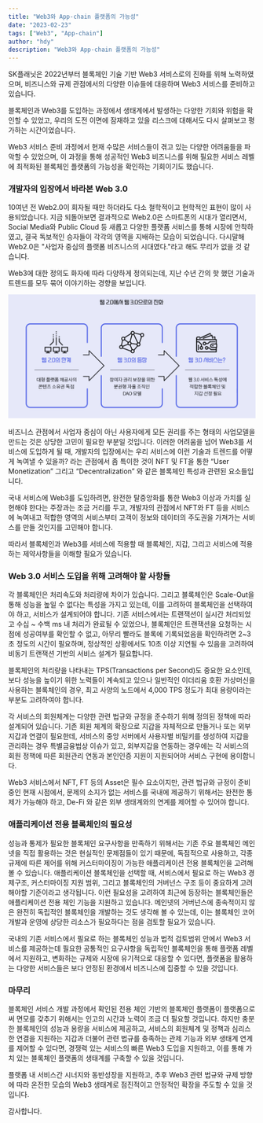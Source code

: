 ```yaml
---
title: "Web3와 App-chain 플랫폼의 가능성"
date: "2023-02-23"
tags: ["Web3", "App-chain"]
author: "hdy"
description: "Web3와 App-chain 플랫폼의 가능성"
---
```


SK플래닛은 2022년부터 블록체인 기술 기반 Web3 서비스로의 진화를 위해 노력하였으며, 비즈니스와 규제 관점에서의 다양한 이슈들에 대응하며 Web3 서비스를 준비하고 있습니다.

블록체인과 Web3를 도입하는 과정에서 생태계에서 발생하는 다양한 기회와 위험을 확인할 수 있었고, 우리의 도전 이면에 잠재하고 있을 리스크에 대해서도 다시 살펴보고 평가하는 시간이었습니다.

Web3 서비스 준비 과정에서 현재 수많은 서비스들이 겪고 있는 다양한 어려움들을 파악할 수 있었으며, 이 과정을 통해 성공적인 Web3 비즈니스를 위해 필요한 서비스 레벨에 최적화된 블록체인 플랫폼의 가능성을 확인하는 기회이기도 했습니다.

### 개발자의 입장에서 바라본 Web 3.0

10여년 전 Web2.0이 회자될 때만 하더라도 다소 철학적이고 현학적인 표현이 많이 사용되었습니다.
지금 되돌아보면 결과적으로 Web2.0은 스마트폰의 시대가 열리면서, Social Media와 Public Cloud 등 새롭고 다양한 플랫폼 서비스를 통해 시장에 안착하였고, 결국 독보적인 승자들이 각각의 영역을 지배하는 모습이 되었습니다.
다시말해 Web2.0은 "사업자 중심의 플랫폼 비즈니스의 시대였다."라고 해도 무리가 없을 것 같습니다.

Web3에 대한 정의도 화자에 따라 다양하게 정의되는데, 지난 수년 간의 핫 했던 기술과 트렌드를 모두 묶어 이야기하는 경향을 보입니다.

![web3_01](./web3_01.png)

비즈니스 관점에서 사업자 중심이 아닌 사용자에게 모든 권리를 주는 형태의 사업모델을 만드는 것은 상당한 고민이 필요한 부분일 것입니다.
이러한 어려움을 넘어 Web3를 서비스에 도입하게 될 때, 개발자의 입장에서는 우리 서비스에 이런 기술과 트렌드를 어떻게 녹여낼 수 있을까? 라는 관점에서 좀 특이한 것이 NFT 및 FT을 통한 “User Monetization” 그리고 “Decentralization” 와 같은 블록체인 특성과 관련된 요소들입니다.

국내 서비스에 Web3를 도입하려면, 완전한 탈중앙화를 통한 Web3 이상과 가치를 실현해야 한다는 주장과는 조금 거리를 두고, 개발자의 관점에서 NFT와 FT 등을 서비스에 녹여내고 적합한 영역의 서비스부터 고객이 정보와 데이터의 주도권을 가져가는 서비스를 만들 것인지를 고민해야 합니다.

따라서 블록체인과 Web3를 서비스에 적용할 때 블록체인, 지갑, 그리고 서비스에 적용하는 제약사항들을 이해할 필요가 있습니다.

### Web 3.0 서비스 도입을 위해 고려해야 할 사항들

각 블록체인은 처리속도와 처리량에 차이가 있습니다. 그리고 블록체인은 Scale-Out을 통해 성능을 높일 수 없다는 특성을 가지고 있는데, 이를 고려하여 블록체인을 선택하여야 하고, 서비스가 설계되어야 합니다.
기존 서비스에서는 트랜잭션이 실시간 처리되었고 수십 ~ 수백 ms 내 처리가 완료될 수 있었으나, 블록체인은 트랜잭션을 요청하는 시점에 성공여부를 확인할 수 없고, 아무리 빨라도 블록에 기록되었음을 확인하려면 2~3초 정도의 시간이 필요하며, 정상적인 상황에서도 10초 이상 지연될 수 있음을 고려하여 비동기 트랜잭션 기반의 서비스 설계가 필요합니다.

블록체인의 처리량을 나타내는 TPS(Transactions per Second)도 중요한 요소인데, 보다 성능을 높이기 위한 노력들이 계속되고 있으나 일반적인 이더리움 호환 가상머신을 사용하는 블록체인의 경우, 최고 사양의 노드에서 4,000 TPS 정도가 최대 용량이라는 부분도 고려하여야 합니다.

각 서비스의 회원체계는 다양한 관련 법규와 규정을 준수하기 위해 정의된 정책에 따라 설계되어 있습니다.
기존 회원 체계의 확장으로 지갑을 자체적으로 만들거나 또는 외부지갑과 연결이 필요한데, 서비스의 중앙 서버에서 사용자별 비밀키를 생성하여 지갑을 관리하는 경우 특별금융법상 이슈가 있고, 외부지갑을 연동하는 경우에는 각 서비스의 회원 정책에 따른 회원관리 연동과 본인인증 지원이 지원되어야 서비스 구현에 용이합니다.

Web3 서비스에서 NFT, FT 등의 Asset은 필수 요소이지만, 관련 법규와 규정이 준비 중인 현재 시점에서, 문제의 소지가 없는 서비스를 국내에 제공하기 위해서는 완전한 통제가 가능해야 하고, De-Fi 와 같은 외부 생태계와의 연계를 제어할 수 있어야 합니다.

### 애플리케이션 전용 블록체인의 필요성

성능과 통제가 필요한 블록체인 요구사항을 만족하기 위해서는 기존 주요 블록체인 메인넷을 직접 활용하는 것은 현실적인 문제점들이 있기 때문에, 독점적으로 사용하고, 각종 규제에 따른 제어를 위해 커스터마이징이 가능한 애플리케이션 전용 블록체인을 고려해 볼 수 있습니다.
애플리케이션 블록체인을 선택할 때, 서비스에서 필요로 하는 Web3 경제구조, 커스터마이징 지원 범위, 그리고 블록체인의 거버넌스 구조 등이 중요하게 고려해야할 기준이라고 생각됩니다.
이런 필요성을 고려하여 최근에 등장하는 블록체인들은 애플리케이션 전용 체인 기능을 지원하고 있습니다.
메인넷의 거버넌스에 종속적이지 않은 완전히 독립적인 블록체인을 개발하는 것도 생각해 볼 수 있는데, 이는 블록체인 코어 개발과 운영에 상당한 리소스가 필요하다는 점을 검토할 필요가 있습니다.

국내의 기존 서비스에서 필요로 하는 블록체인 성능과 법적 검토범위 안에서 Web3 서비스를 제공하는데 필요한 공통적인 요구사항을 독립적인 블록체인을 통해 플랫폼 레벨에서 지원하고, 변화하는 규제와 시장에 유기적으로 대응할 수 있다면, 플랫폼을 활용하는 다양한 서비스들은 보다 안정된 환경에서 비즈니스에 집중할 수 있을 것입니다.

### 마무리

블록체인 서비스 개발 과정에서 확인된 전용 체인 기반의 블록체인 플랫폼이 플랫폼으로써 면모를 갖추기 위해서는 인고의 시간과 노력이 조금 더 필요할 것입니다.
하지만 충분한 블록체인의 성능과 용량을 서비스에 제공하고, 서비스의 회원체계 및 정책과 심리스한 연결을 지원하는 지갑과 더불어 관련 법규를 충족하는 관제 기능과 외부 생태계 연계를 제어할 수 있다면, 경쟁력 있는 서비스의 빠른 Web3 도입을 지원하고, 이를 통해 가치 있는 블록체인 플랫폼의 생태계를 구축할 수 있을 것입니다.

플랫폼 내 서비스간 시너지와 동반성장을 지원하고, 추후 Web3 관련 법규와 규제 방향에 따라 온전한 모습의 Web3 생태계로 점진적이고 안정적인 확장을 주도할 수 있을 것입니다.

감사합니다.

